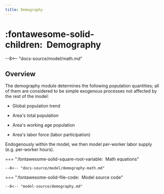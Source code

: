 ```yaml
---
title: Demography
---
```


# :fontawesome-solid-children:  Demography

--8<-- "docs-source/model/math.md"


## Overview

The demography module determines the following population quantities; all
of them are considered to be simple exogenous processes not affected by the
rest of the model:

* Global population trend

* Area's total population

* Area's working age population

* Area's labor force (labor participation)


Endogenously within the model, we then model
per-worker labor supply (e.g. per-worker hours).



=== ":fontawesome-solid-square-root-variable:  Math equations"

    --8<-- "docs-source/model/demography-math.md"


=== ":fontawesome-solid-file-code:  Model source code"

    --8<-- "model-source/demography.md"

